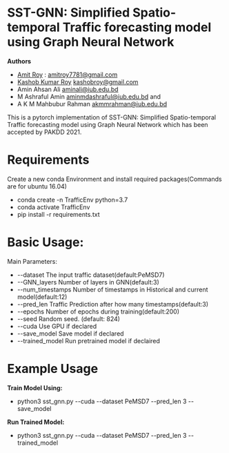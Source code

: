# SST-GNN: Simplified Spatio-temporal Traffic forecasting model using Graph Neural Network

**Authors**
- [Amit Roy](https://github.com/AmitRoy7781) :  [amitroy7781@gmail.com](mailto:amitroy7781@gmail.com)
- [Kashob Kumar Roy](https://github.com/forkkr) [kashobroy@gmail.com](mailto:kashobroy@gmail.com)
- Amin Ahsan Ali [aminali@iub.edu.bd](mailto:aminali@iub.edu.bd)
- M Ashraful Amin [aminmdashraful@iub.edu.bd](mailto:aminmdashraful@iub.edu.bd) and 
- A K M Mahbubur Rahman [akmmrahman@iub.edu.bd](mailto:akmmrahman@iub.edu.bd)

This is a pytorch implementation of SST-GNN: Simplified Spatio-temporal Traffic forecasting model using Graph Neural Network
which has been accepted by PAKDD 2021.

# Requirements
Create a new conda Environment and install required packages(Commands are for ubuntu 16.04)

- conda create -n TrafficEnv python=3.7
- conda activate TrafficEnv
- pip install -r requirements.txt


# Basic Usage:

Main Parameters:

- --dataset		The input traffic dataset(default:PeMSD7)
- --GNN_layers		Number of layers in GNN(default:3)
- --num_timestamps	Number of timestamps in Historical and current model(default:12)
- --pred_len		Traffic Prediction after how many timestamps(default:3)
- --epochs		Number of epochs during training(default:200)
- --seed			Random seed. (default: 824)
- --cuda			Use GPU if declared
- --save_model		Save model if declared
- --trained_model		Run pretrained model if declaired

# Example Usage

**Train Model Using:**

- python3 sst_gnn.py --cuda --dataset PeMSD7 --pred_len 3 --save_model


**Run Trained Model:**

- python3 sst_gnn.py --cuda --dataset PeMSD7  --pred_len 3 --trained_model
